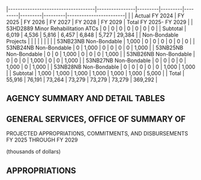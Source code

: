 |------------------------------------|----------------|---------|---------|---------|---------|---------|------------------------|
|                                    | Actual FY 2024 | FY 2025 | FY 2026 | FY 2027 | FY 2028 | FY 2029 | Total FY 2025- FY 2029 |
| 53HD2889 Minor Rehabilitation ATCs | 0              | 0       | 0       | 0       | 0       | 0       | 0                      |
| Subtotal                           | 6,019          | 4,536   | 5,816   | 6,457   | 6,848   | 5,727   | 29,384                 |
| Non-Bondable Projects              |                |         |         |         |         |         |                        |
| 53NB23NB Non-Bondable              | 1,000          | 0       | 0       | 0       | 0       | 0       | 0                      |
| 53NB24NB Non-Bondable              | 0              | 1,000   | 0       | 0       | 0       | 0       | 1,000                  |
| 53NB25NB Non-Bondable              | 0              | 0       | 1,000   | 0       | 0       | 0       | 1,000                  |
| 53NB26NB Non-Bondable              | 0              | 0       | 0       | 1,000   | 0       | 0       | 1,000                  |
| 53NB27NB Non-Bondable              | 0              | 0       | 0       | 0       | 1,000   | 0       | 1,000                  |
| 53NB28NB Non-Bondable              | 0              | 0       | 0       | 0       | 0       | 1,000   | 1,000                  |
| Subtotal                           | 1,000          | 1,000   | 1,000   | 1,000   | 1,000   | 1,000   | 5,000                  |
| Total                              | 55,916         | 76,191  | 73,264  | 73,279  | 73,279  | 73,279  | 369,292                |

## **AGENCY SUMMARY AND DETAIL TABLES**

## **GENERAL SERVICES, OFFICE OF SUMMARY OF**

PROJECTED APPROPRIATIONS, COMMITMENTS, AND DISBURSEMENTS FY 2025 THROUGH FY 2029

(thousands of dollars)

## **APPROPRIATIONS**
